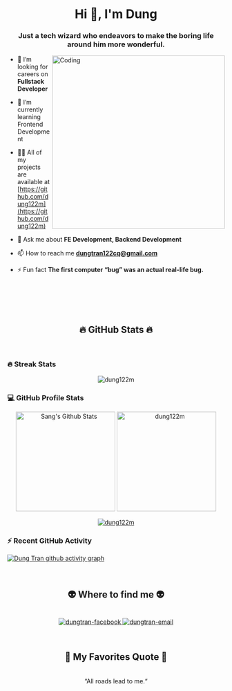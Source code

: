 <h1 align="center">Hi 👋, I'm Dung</h1>
<h3 align="center">Just a tech wizard who endeavors to make the boring life around him more wonderful.</h3>

<img align="right" alt="Coding" width="400" src="https://cdn.dribbble.com/users/1162077/screenshots/3848914/programmer.gif">

- 👯 I’m looking for careers on **Fullstack Developer**
  
- 🌱 I’m currently learning Frontend Development

- 👨‍💻 All of my projects are available at [https://github.com/dung122m](https://github.com/dung122m)

- 💬 Ask me about **FE Development, Backend Development**

- 📫 How to reach me **dungtran122cq@gmail.com**

- ⚡ Fun fact **The first computer “bug” was an actual real-life bug.**


<br>
<br>
<br>



<br>
<h2 align="center">🔥 GitHub Stats 🔥</h2>
<br>


<h3> 🔥 Streak Stats</h3>

<p align="center"><img src="https://github-readme-streak-stats.herokuapp.com/?user=dung122m&theme=tokyonight_duo" alt="dung122m" /></p>

<h3>💻 GitHub Profile Stats</h3>

<p align="center">
    <a href="https://github.com/anuraghazra/github-readme-stats">
	    <img alt="Sang's Github Stats" src="https://github-readme-stats-sigma-five.vercel.app/api?username=dung122m&show_icons=true&count_private=true&locale=en&theme=tokyonight&layout=compact" height="230px"/></a>
	  <img src="https://github-readme-stats-sigma-five.vercel.app/api/top-langs?username=dung122m&langs_count=5&show_icons=true&locale=en&theme=tokyonight" alt="dung122m" height="230px"/>

<br>


<p align="center"> <a href="https://github.com/ryo-ma/github-profile-trophy"><img src="https://github-profile-trophy.vercel.app/?username=dung122m" alt="dung122m" /></a> </p>

<h3>⚡ Recent GitHub Activity</h3>
	
[![Dung Tran github activity graph](https://github-readme-activity-graph.vercel.app/graph?username=dung122m&theme=tokyo-night&area=true)](https://github.com/dung122m/github-readme-activity-graph)

<p align="left">
<br>
<h2 align="center">👽 Where to find me 👽</h2>
<br>
<!-- https://icons8.com -->
<div align="center">
  <a href="https://www.facebook.com/dung.tran122/" target="blank">
    <img src="https://img.icons8.com/bubbles/100/000000/facebook-new.png" alt="dungtran-facebook" />
  </a>

  <a href="mailto:dungtran122cq@gmail.com" target="top">
    <img src="https://img.icons8.com/bubbles/100/000000/apple-mail.png" alt="dungtran-email" />
  </a>
</div>
</p>

<br>
<h2 align="center">📑 My Favorites Quote 📑</h2>
<br>
<div align="center">
  “All roads lead to me.“
</div>
